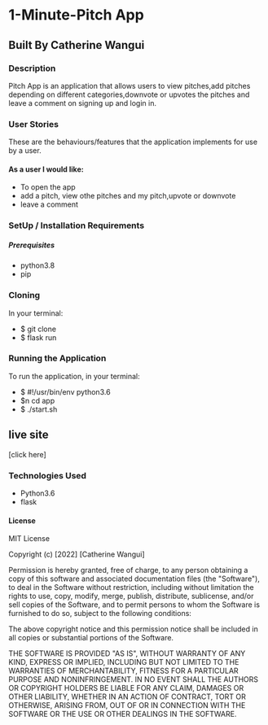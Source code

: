# 1-Minute-Pitch App
## Built By Catherine Wangui
### Description
Pitch App is an application that allows users to view pitches,add pitches depending on different categories,downvote or upvotes the pitches and leave a comment on signing up and login in.

### User Stories
These are the behaviours/features that the application implements for use by a user.

#### As a user I would like:

* To open the app
* add a pitch, view othe pitches and my pitch,upvote or downvote
* leave a comment

### SetUp / Installation Requirements
##### Prerequisites
* python3.8
* pip

### Cloning
In your terminal:

 * $ git clone 
 * $ flask run
 
### Running the Application
To run the application, in your terminal:
 * $ #!/usr/bin/env python3.6
 * $n cd app
 * $ ./start.sh
## live site
 [click here]

### Technologies Used
* Python3.6
* flask
#### License
MIT License

Copyright (c) [2022] [Catherine Wangui]

Permission is hereby granted, free of charge, to any person obtaining a copy
of this software and associated documentation files (the "Software"), to deal
in the Software without restriction, including without limitation the rights
to use, copy, modify, merge, publish, distribute, sublicense, and/or sell
copies of the Software, and to permit persons to whom the Software is
furnished to do so, subject to the following conditions:

The above copyright notice and this permission notice shall be included in all
copies or substantial portions of the Software.

THE SOFTWARE IS PROVIDED "AS IS", WITHOUT WARRANTY OF ANY KIND, EXPRESS OR
IMPLIED, INCLUDING BUT NOT LIMITED TO THE WARRANTIES OF MERCHANTABILITY,
FITNESS FOR A PARTICULAR PURPOSE AND NONINFRINGEMENT. IN NO EVENT SHALL THE
AUTHORS OR COPYRIGHT HOLDERS BE LIABLE FOR ANY CLAIM, DAMAGES OR OTHER
LIABILITY, WHETHER IN AN ACTION OF CONTRACT, TORT OR OTHERWISE, ARISING FROM,
OUT OF OR IN CONNECTION WITH THE SOFTWARE OR THE USE OR OTHER DEALINGS IN THE
SOFTWARE.
